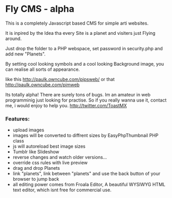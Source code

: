 # Fly CMS - alpha


This is a completely Javascript based CMS for simple arti websites.

It is inpired by the Idea tha every Site is a planet and visiters just Flying around.

Just drop the folder to a PHP webspace, set password in security.php and add new "Planets".

By setting cool looking symbols and a cool looking Background image, you can realise all sorts of appearance.

like this http://paulk.owncube.com/pipsweb/
or that  http://paulk.owncube.com/pimweb

Its totally alpha!
There are surely tons of bugs. 
Im an amateur in web programminig just looking for practise. So if you really wanna use it, contact me, i would enjoy to help you.
http://twitter.com/ToastMX

### Features:
* upload images
* images will be converted to diffrent sizes by EasyPhpThumbnail PHP class
* js will autoreload best image sizes 
* Tumblr like Slideshow
* reverse changes and watch older versions...
* override css rules with live preview
* drag and drop Planets
* link "planets", link between "planets" and use the back button of your browser to jump back
* all editing power comes from Froala Editor, A beautiful WYSIWYG HTML text editor, which isnt free for commercial use.
